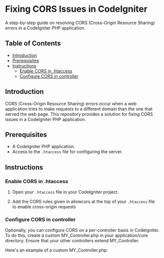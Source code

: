 # Fixing CORS Issues in CodeIgniter

A step-by-step guide on resolving CORS (Cross-Origin Resource Sharing) errors in a CodeIgniter PHP application.

## Table of Contents

- [Introduction](#introduction)
- [Prerequisites](#prerequisites)
- [Instructions](#instructions)
  - [Enable CORS in .htaccess](#enable-cors-in-htaccess)
  - [Configure CORS in controller](#configure-cors-in-controller)

## Introduction

CORS (Cross-Origin Resource Sharing) errors occur when a web application tries to make requests to a different domain than the one that served the web page. This repository provides a solution for fixing CORS issues in a CodeIgniter PHP application.

## Prerequisites

- A CodeIgniter PHP application.
- Access to the `.htaccess` file for configuring the server.

## Instructions

### Enable CORS in .htaccess

1. Open your `.htaccess` file in your CodeIgniter project.

2. Add the CORS rules given in allowcors at the top of your `.htaccess` file to enable cross-origin requests


### Configure CORS in controller

Optionally, you can configure CORS on a per-controller basis in CodeIgniter. To do this, create a custom MY_Controller.php in your application/core directory. Ensure that your other controllers extend MY_Controller.

Here's an example of a custom MY_Controller.php:



<?php
class MY_Controller extends CI_Controller {
    public function __construct() {
        parent::__construct();
        header('Access-Control-Allow-Origin: *');
        header('Access-Control-Allow-Methods: POST, GET, OPTIONS, PUT, DELETE');
        header('Access-Control-Allow-Headers: Content-Type, Content-Range, Content-Disposition, Content-Description');
        header('Access-Control-Allow-Credentials: true');
    }
}
